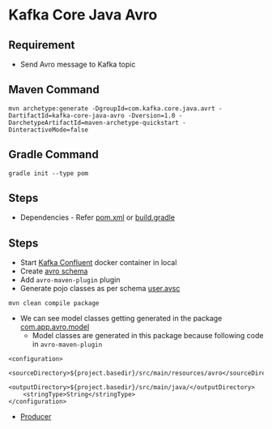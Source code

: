 # Kafka Core Java Avro

## Requirement
* Send Avro message to Kafka topic

## Maven Command
```
mvn archetype:generate -DgroupId=com.kafka.core.java.avrt -DartifactId=kafka-core-java-avro -Dversion=1.0 -DarchetypeArtifactId=maven-archetype-quickstart -DinteractiveMode=false
```

## Gradle Command
```
gradle init --type pom
```

## Steps
* Dependencies - Refer [pom.xml](pom.xml) or [build.gradle](build.gradle)

## Steps
* Start [Kafka Confluent](https://github.com/avinashbabudonthu/jms/blob/master/kafka/kafka-confluent-platform-setup.md#kafka-confluent-platform-setup-in-windows-machine-using-docker) docker container in local
* Create [avro schema](src/main/resources/avro/user.avsc)
* Add `avro-maven-plugin` plugin
* Generate pojo classes as per schema [user.avsc](src/main/resources/avro/user.avsc)
```
mvn clean compile package
```
* We can see model classes getting generated in the package [com.app.avro.model](src/main/java/com/app/avro/model)
	* Model classes are generated in this package because following code in `avro-maven-plugin`
```
<configuration>
	<sourceDirectory>${project.basedir}/src/main/resources/avro</sourceDirectory>
	<outputDirectory>${project.basedir}/src/main/java/</outputDirectory>
	<stringType>String</stringType>
</configuration>
```
* [Producer](src/main/java/com/avro/Producer.java)